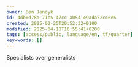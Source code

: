 ```yaml
---
owner: Ben Jendyk
id: 4db0d78a-71e5-47cc-a054-e9ada52cc6e5
created: 2025-02-25T20:52:32+0100
modified: 2025-04-18T16:55:41+0200
tags: [access/public, language/en, tf/quarter]
key-words: []
---
```


Specialists over generalists